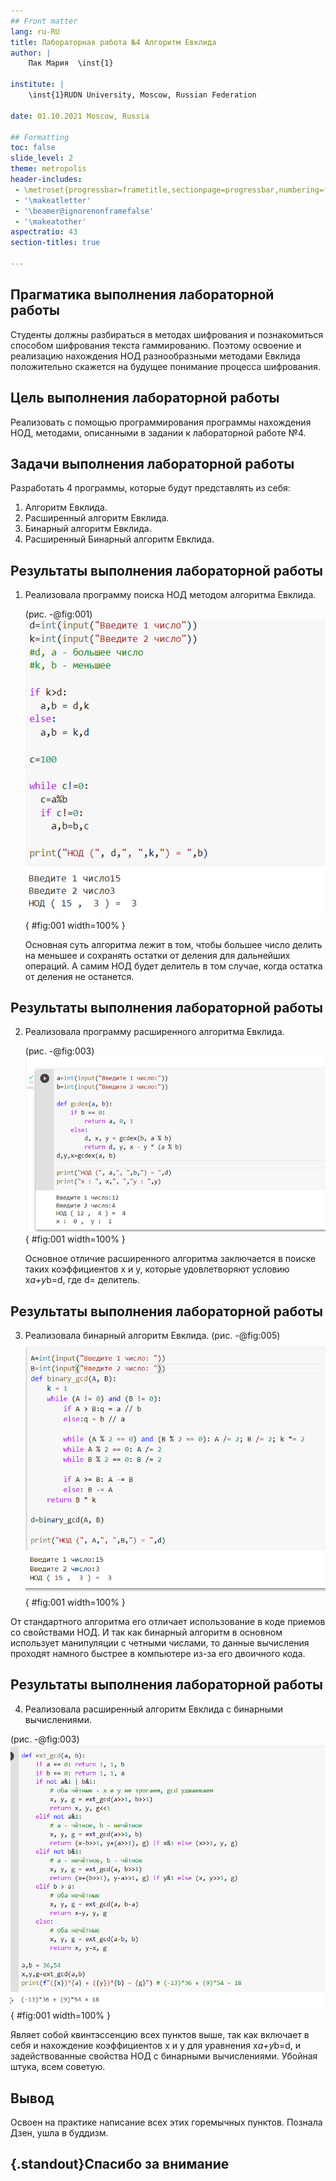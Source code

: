 ```yaml
---
## Front matter
lang: ru-RU
title: Лабораторная работа №4 Алгоритм Евклида
author: |
	Пак Мария  \inst{1}
	
institute: |
	\inst{1}RUDN University, Moscow, Russian Federation
	
date: 01.10.2021 Moscow, Russia

## Formatting
toc: false
slide_level: 2
theme: metropolis
header-includes: 
 - \metroset{progressbar=frametitle,sectionpage=progressbar,numbering=fraction}
 - '\makeatletter'
 - '\beamer@ignorenonframefalse'
 - '\makeatother'
aspectratio: 43
section-titles: true

---
```




## Прагматика выполнения лабораторной работы

Студенты должны разбираться в методах шифрования и познакомиться способом шифрования текста гаммированию. Поэтому освоение и реализацию нахождения НОД разнообразными методами Евклида положительно скажется на будущее понимание процесса шифрования.


## Цель выполнения лабораторной работы

Реализовать с помощью программирования программы нахождения НОД, методами, описанными в задании к лабораторной работе №4.

## Задачи выполнения лабораторной работы

Разработать 4 программы, которые будут представлять из себя: 

1. Алгоритм Евклида. 
2. Расширенный алгоритм Евклида.
3. Бинарный алгоритм Евклида.
4. Расширенный Бинарный алгоритм Евклида.

## Результаты выполнения лабораторной работы

1. Реализовала программу поиска НОД методом алгоритма Евклида.

      (рис. -@fig:001)
      ![Бинарный алгоритм Евклида](image/rep1.png){ #fig:001 width=100% }

      Основная суть алгоритма лежит в том, чтобы большее число делить на меньшее и сохранять остатки от деления для дальнейших операций. А самим НОД будет делитель в том случае, когда остатка от деления не останется. 

## Результаты выполнения лабораторной работы

2. Реализовала программу расширенного алгоритма Евклида.

     (рис. -@fig:003)
     ![Расширенный алгоритм Евклида](image/rep2.png){ #fig:001 width=100% }
     
     Основное отличие расширенного алгоритма заключается в поиске таких коэффициентов x и y, которые удовлетворяют условию x*a+y*b=d, где d= делитель.

## Результаты выполнения лабораторной работы

3. Реализовала бинарный алгоритм Евклида. (рис. -@fig:005)
     ![Бинарный алгоритм Евклида](image/rep3.png){ #fig:001 width=100% }

От стандартного алгоритма его отличает использование в коде приемов со свойствами НОД. И так как бинарный алгоритм в основном использует манипуляции с четными числами, то данные вычисления проходят намного быстрее в компьютере из-за его двоичного кода.

## Результаты выполнения лабораторной работы

4. Реализовала расширенный алгоритм Евклида с бинарными вычислениями. 

(рис. -@fig:003)
![Расширенный бинарный алгоритм Евклида](image/rep4.png){ #fig:001 width=100% }

Являет собой квинтэссенцию всех пунктов выше, так как включает в себя и нахождение коэффициентов x и y для уравнения  x*a+y*b=d, и задействованные свойства НОД с бинарными вычислениями. Убойная штука, всем советую.

## Вывод

Освоен на практике написание всех этих горемычных пунктов. Познала Дзен, ушла в буддизм.

## {.standout}Спасибо за внимание 
